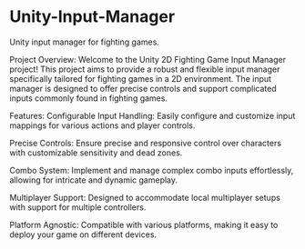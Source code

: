 # Unity-Input-Manager
Unity input manager for fighting games.

Project Overview:
Welcome to the Unity 2D Fighting Game Input Manager project! This project aims to provide a robust and flexible input manager specifically tailored for fighting games in a 2D environment. The input manager is designed to offer precise controls and support complicated inputs commonly found in fighting games.

Features:
Configurable Input Handling: Easily configure and customize input mappings for various actions and player controls.

Precise Controls: Ensure precise and responsive control over characters with customizable sensitivity and dead zones.

Combo System: Implement and manage complex combo inputs effortlessly, allowing for intricate and dynamic gameplay.

Multiplayer Support: Designed to accommodate local multiplayer setups with support for multiple controllers.

Platform Agnostic: Compatible with various platforms, making it easy to deploy your game on different devices.
